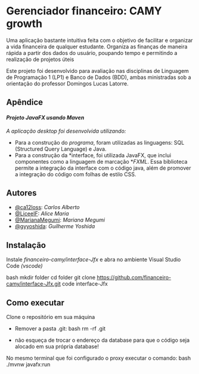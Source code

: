 # Gerenciador financeiro: CAMY growth

Uma aplicação bastante intuitiva feita com o objetivo de facilitar e organizar a vida financeira de qualquer estudante. Organiza as finanças de maneira rápida a partir dos dados do usuário, poupando tempo e permitindo a realização de projetos úteis

Este projeto foi desenvolvido para avaliação nas disciplinas de Linguagem de Programação 1 (LP1) e Banco de Dados (BDD), ambas ministradas sob a orientação do professor Domingos Lucas Latorre.


## Apêndice

#### *Projeto JavaFX usando Maven*

*A aplicação desktop foi desenvolvida utilizando:*

- Para a construção do *programa*, foram utilizadas as linguagens: SQL (Structured Query Language) e Java.
- Para a construção da *interface, foi utilizada JavaFX, que inclui componentes como a linguagem de marcação **FXML*. Essa biblioteca permite a integração da interface com o código java, além de promover a integração do código com folhas de estilo CSS.
## Autores

- [@ca12loss](https://github.com/ca12loss): *Carlos Alberto*
- [@LiceeIF](https://github.com/LiceeIF): *Alice Maria*
- [@MarianaMegumi](https://github.com/MarianaMegumi): *Mariana Megumi*
- [@gyyoshida](https://github.com/gyyoshida): *Guilherme Yoshida*



## Instalação

Instale *financeiro-camy/interface-Jfx* e abra no ambiente Visual Studio Code *(vscode)*

bash
  mkdir folder
  cd folder
  git clone https://github.com/financeiro-camy/interface-Jfx.git
  code interface-Jfx

    
## Como executar

Clone o repositório em sua máquina

- Remover a pasta .git:
bash
rm -rf .git

- não esqueça de trocar o endereço da database para que o código seja alocado em sua própria database!

No mesmo terminal que foi configurado o proxy executar o comando:
bash
./mvnw javafx:run
